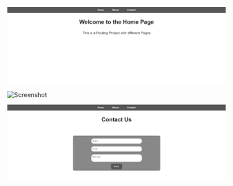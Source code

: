 
![Screenshot](./src/assets/First.png)

![Screenshot](./src/assets/second.pn)

![Screenshot](./src/assets//third.png)

 